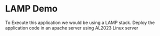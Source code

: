 # LAMP Demo

To Execute this application we would be using a LAMP stack.
Deploy the application code in an apache server using AL2023 Linux server
